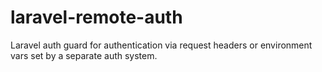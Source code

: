 # laravel-remote-auth
Laravel auth guard for authentication via request headers or environment vars set by a separate auth system.
